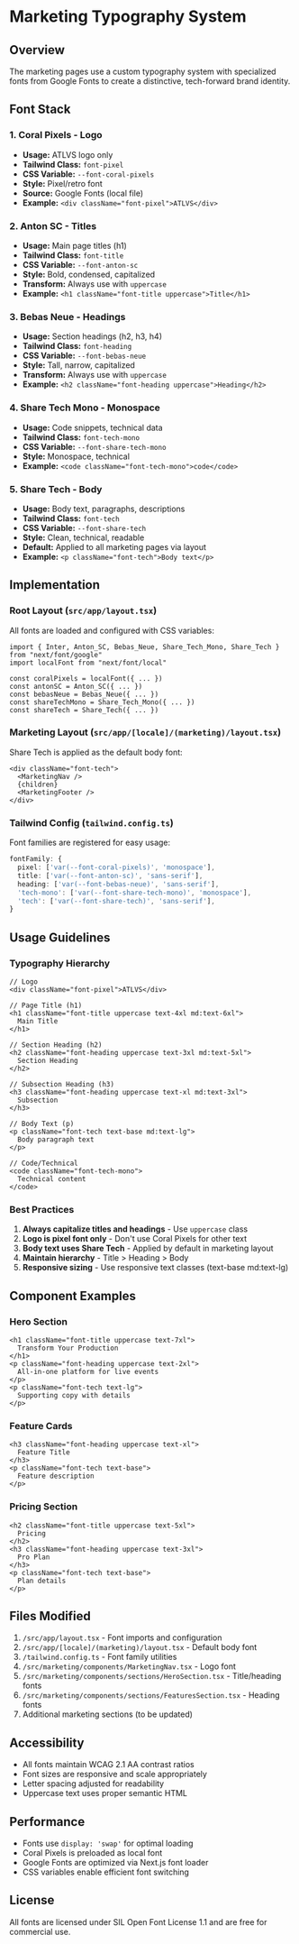 # Marketing Typography System

## Overview

The marketing pages use a custom typography system with specialized fonts from Google Fonts to create a distinctive, tech-forward brand identity.

## Font Stack

### 1. **Coral Pixels** - Logo
- **Usage:** ATLVS logo only
- **Tailwind Class:** `font-pixel`
- **CSS Variable:** `--font-coral-pixels`
- **Style:** Pixel/retro font
- **Source:** Google Fonts (local file)
- **Example:** `<div className="font-pixel">ATLVS</div>`

### 2. **Anton SC** - Titles
- **Usage:** Main page titles (h1)
- **Tailwind Class:** `font-title`
- **CSS Variable:** `--font-anton-sc`
- **Style:** Bold, condensed, capitalized
- **Transform:** Always use with `uppercase`
- **Example:** `<h1 className="font-title uppercase">Title</h1>`

### 3. **Bebas Neue** - Headings
- **Usage:** Section headings (h2, h3, h4)
- **Tailwind Class:** `font-heading`
- **CSS Variable:** `--font-bebas-neue`
- **Style:** Tall, narrow, capitalized
- **Transform:** Always use with `uppercase`
- **Example:** `<h2 className="font-heading uppercase">Heading</h2>`

### 4. **Share Tech Mono** - Monospace
- **Usage:** Code snippets, technical data
- **Tailwind Class:** `font-tech-mono`
- **CSS Variable:** `--font-share-tech-mono`
- **Style:** Monospace, technical
- **Example:** `<code className="font-tech-mono">code</code>`

### 5. **Share Tech** - Body
- **Usage:** Body text, paragraphs, descriptions
- **Tailwind Class:** `font-tech`
- **CSS Variable:** `--font-share-tech`
- **Style:** Clean, technical, readable
- **Default:** Applied to all marketing pages via layout
- **Example:** `<p className="font-tech">Body text</p>`

## Implementation

### Root Layout (`src/app/layout.tsx`)
All fonts are loaded and configured with CSS variables:

```tsx
import { Inter, Anton_SC, Bebas_Neue, Share_Tech_Mono, Share_Tech } from "next/font/google"
import localFont from "next/font/local"

const coralPixels = localFont({ ... })
const antonSC = Anton_SC({ ... })
const bebasNeue = Bebas_Neue({ ... })
const shareTechMono = Share_Tech_Mono({ ... })
const shareTech = Share_Tech({ ... })
```

### Marketing Layout (`src/app/[locale]/(marketing)/layout.tsx`)
Share Tech is applied as the default body font:

```tsx
<div className="font-tech">
  <MarketingNav />
  {children}
  <MarketingFooter />
</div>
```

### Tailwind Config (`tailwind.config.ts`)
Font families are registered for easy usage:

```ts
fontFamily: {
  pixel: ['var(--font-coral-pixels)', 'monospace'],
  title: ['var(--font-anton-sc)', 'sans-serif'],
  heading: ['var(--font-bebas-neue)', 'sans-serif'],
  'tech-mono': ['var(--font-share-tech-mono)', 'monospace'],
  'tech': ['var(--font-share-tech)', 'sans-serif'],
}
```

## Usage Guidelines

### Typography Hierarchy

```tsx
// Logo
<div className="font-pixel">ATLVS</div>

// Page Title (h1)
<h1 className="font-title uppercase text-4xl md:text-6xl">
  Main Title
</h1>

// Section Heading (h2)
<h2 className="font-heading uppercase text-3xl md:text-5xl">
  Section Heading
</h2>

// Subsection Heading (h3)
<h3 className="font-heading uppercase text-xl md:text-3xl">
  Subsection
</h3>

// Body Text (p)
<p className="font-tech text-base md:text-lg">
  Body paragraph text
</p>

// Code/Technical
<code className="font-tech-mono">
  Technical content
</code>
```

### Best Practices

1. **Always capitalize titles and headings** - Use `uppercase` class
2. **Logo is pixel font only** - Don't use Coral Pixels for other text
3. **Body text uses Share Tech** - Applied by default in marketing layout
4. **Maintain hierarchy** - Title > Heading > Body
5. **Responsive sizing** - Use responsive text classes (text-base md:text-lg)

## Component Examples

### Hero Section
```tsx
<h1 className="font-title uppercase text-7xl">
  Transform Your Production
</h1>
<p className="font-heading uppercase text-2xl">
  All-in-one platform for live events
</p>
<p className="font-tech text-lg">
  Supporting copy with details
</p>
```

### Feature Cards
```tsx
<h3 className="font-heading uppercase text-xl">
  Feature Title
</h3>
<p className="font-tech text-base">
  Feature description
</p>
```

### Pricing Section
```tsx
<h2 className="font-title uppercase text-5xl">
  Pricing
</h2>
<h3 className="font-heading uppercase text-3xl">
  Pro Plan
</h3>
<p className="font-tech text-base">
  Plan details
</p>
```

## Files Modified

1. `/src/app/layout.tsx` - Font imports and configuration
2. `/src/app/[locale]/(marketing)/layout.tsx` - Default body font
3. `/tailwind.config.ts` - Font family utilities
4. `/src/marketing/components/MarketingNav.tsx` - Logo font
5. `/src/marketing/components/sections/HeroSection.tsx` - Title/heading fonts
6. `/src/marketing/components/sections/FeaturesSection.tsx` - Heading fonts
7. Additional marketing sections (to be updated)

## Accessibility

- All fonts maintain WCAG 2.1 AA contrast ratios
- Font sizes are responsive and scale appropriately
- Letter spacing adjusted for readability
- Uppercase text uses proper semantic HTML

## Performance

- Fonts use `display: 'swap'` for optimal loading
- Coral Pixels is preloaded as local font
- Google Fonts are optimized via Next.js font loader
- CSS variables enable efficient font switching

## License

All fonts are licensed under SIL Open Font License 1.1 and are free for commercial use.
